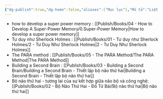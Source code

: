 ```yaml
---
{"dg-publish":true,"dg-home":false,"aliases":["Mục lục"],"Mô tả":"Liệt kê danh sách sách đã đọc.","title":"Liệt kê danh sách sách đã đọc.","dg-path":"Books/0 - Books.md","permalink":"/books/0-books/","dgPassFrontmatter":true,"updated":"2025-02-16T09:21:04.200+07:00"}
---
```


- how to develop a super power memory : [[Publish/Books/04 - How to Develop A Super-Power Memory/0.Super-Power Memory\|How to develop a super power memory]]
- Tư duy như Sherlock Holmes : [[Publish/Books/01 -  Tư duy như Sherlock Holmes/2 - Tư Duy Như Sherlock Holmes\|2 - Tư Duy Như Sherlock Holmes]]
- The PARA method : [[Publish/Books/05 - The PARA Method/The PARA Method\|The PARA Method]]
- Building a Second Brain : [[Publish/Books/03 - Building a Second Brain/Building a Second Brain - Thiết lập bộ não thứ hai\|Building a Second Brain - Thiết lập bộ não thứ hai]]
- Bộ não thứ hai - tương lai của sự kết hợp giữa não bộ và công nghệ: [[Publish/Books/02 - Bộ Não Thứ Hai - Đồ Tử Bái/Bộ não thứ hai\|Bộ não thứ hai]]